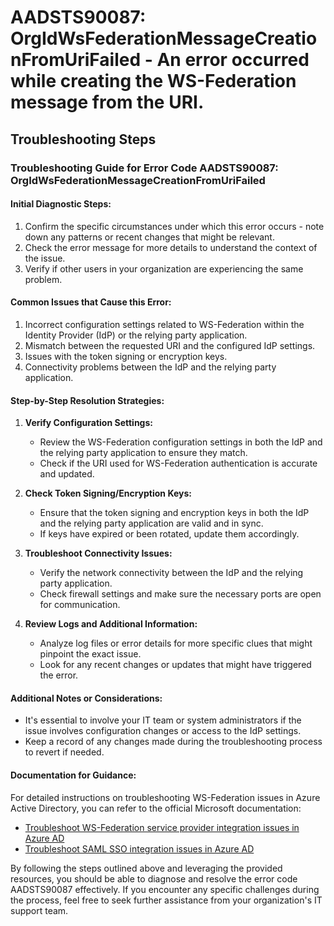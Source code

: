 
# AADSTS90087: OrgIdWsFederationMessageCreationFromUriFailed - An error occurred while creating the WS-Federation message from the URI.


## Troubleshooting Steps
### Troubleshooting Guide for Error Code AADSTS90087: OrgIdWsFederationMessageCreationFromUriFailed

#### Initial Diagnostic Steps:
1. Confirm the specific circumstances under which this error occurs - note down any patterns or recent changes that might be relevant.
2. Check the error message for more details to understand the context of the issue.
3. Verify if other users in your organization are experiencing the same problem.

#### Common Issues that Cause this Error:
1. Incorrect configuration settings related to WS-Federation within the Identity Provider (IdP) or the relying party application.
2. Mismatch between the requested URI and the configured IdP settings.
3. Issues with the token signing or encryption keys.
4. Connectivity problems between the IdP and the relying party application.

#### Step-by-Step Resolution Strategies:
1. **Verify Configuration Settings:**
    - Review the WS-Federation configuration settings in both the IdP and the relying party application to ensure they match.
    - Check if the URI used for WS-Federation authentication is accurate and updated.

2. **Check Token Signing/Encryption Keys:**
    - Ensure that the token signing and encryption keys in both the IdP and the relying party application are valid and in sync.
    - If keys have expired or been rotated, update them accordingly.

3. **Troubleshoot Connectivity Issues:**
    - Verify the network connectivity between the IdP and the relying party application.
    - Check firewall settings and make sure the necessary ports are open for communication.

4. **Review Logs and Additional Information:**
    - Analyze log files or error details for more specific clues that might pinpoint the exact issue.
    - Look for any recent changes or updates that might have triggered the error.

#### Additional Notes or Considerations:
- It's essential to involve your IT team or system administrators if the issue involves configuration changes or access to the IdP settings.
- Keep a record of any changes made during the troubleshooting process to revert if needed.

#### Documentation for Guidance:
For detailed instructions on troubleshooting WS-Federation issues in Azure Active Directory, you can refer to the official Microsoft documentation:
- [Troubleshoot WS-Federation service provider integration issues in Azure AD](https://docs.microsoft.com/en-us/azure/active-directory/hybrid/tshoot-nexcessity)
- [Troubleshoot SAML SSO integration issues in Azure AD](https://docs.microsoft.com/en-us/azure/active-directory/manage-apps/troubleshoot-tenant-mismatch-error)

By following the steps outlined above and leveraging the provided resources, you should be able to diagnose and resolve the error code AADSTS90087 effectively. If you encounter any specific challenges during the process, feel free to seek further assistance from your organization's IT support team.